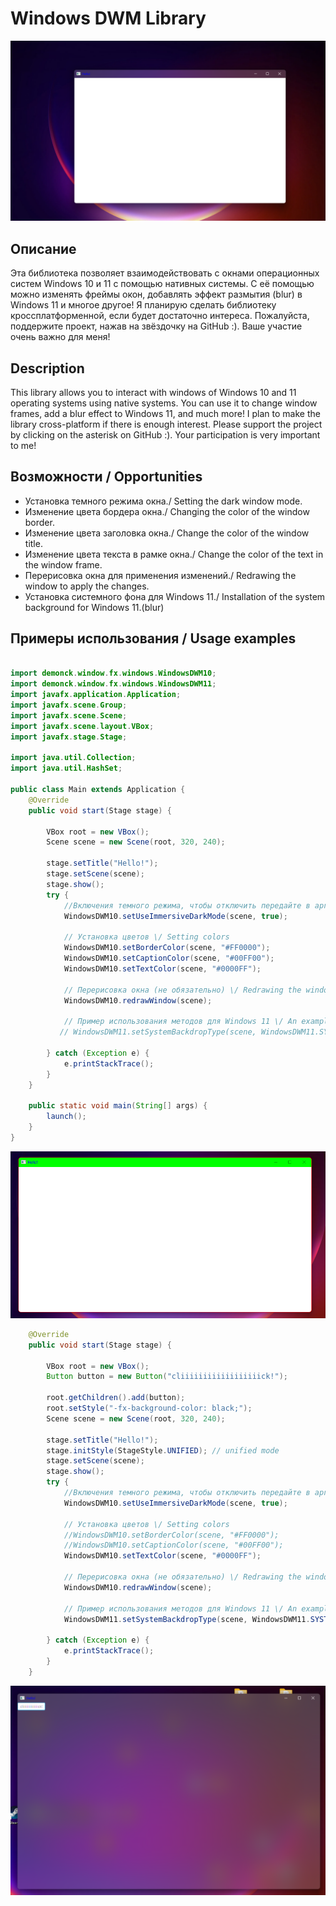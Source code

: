 # Windows DWM Library

![Example](https://github.com/DEMoN881/WinFX/blob/main/image.png?raw=true)


## Описание
Эта библиотека позволяет взаимодействовать с окнами операционных систем Windows 10 и 11 с помощью нативных системы. С её помощью можно изменять фреймы окон, добавлять эффект размытия (blur) в Windows 11 и многое другое!
Я планирую сделать библиотеку кроссплатформенной, если будет достаточно интереса. Пожалуйста, поддержите проект, нажав на звёздочку на GitHub  :). Ваше участие очень важно для меня!
## Description
This library allows you to interact with windows of Windows 10 and 11 operating systems using native systems. You can use it to change window frames, add a blur effect to Windows 11, and much more!
I plan to make the library cross-platform if there is enough interest. Please support the project by clicking on the asterisk on GitHub :). Your participation is very important to me!

## Возможности \/ Opportunities

- Установка темного режима окна.\/ Setting the dark window mode.
- Изменение цвета бордера окна.\/ Changing the color of the window border.
- Изменение цвета заголовка окна.\/ Change the color of the window title.
- Изменение цвета текста в рамке окна.\/ Change the color of the text in the window frame.
- Перерисовка окна для применения изменений.\/ Redrawing the window to apply the changes.
- Установка системного фона для Windows 11.\/ Installation of the system background for Windows 11.(blur)

## Примеры использования \/ Usage examples

```java

import demonck.window.fx.windows.WindowsDWM10;
import demonck.window.fx.windows.WindowsDWM11;
import javafx.application.Application;
import javafx.scene.Group;
import javafx.scene.Scene;
import javafx.scene.layout.VBox;
import javafx.stage.Stage;

import java.util.Collection;
import java.util.HashSet;

public class Main extends Application {
    @Override
    public void start(Stage stage) {
        
        VBox root = new VBox();
        Scene scene = new Scene(root, 320, 240);
        
        stage.setTitle("Hello!");
        stage.setScene(scene);
        stage.show();
        try {
            //Включения темного режима, чтобы отключить передайте в аргумент false \/ To turn on the dark mode, pass false to the argument
            WindowsDWM10.setUseImmersiveDarkMode(scene, true);

            // Установка цветов \/ Setting colors
            WindowsDWM10.setBorderColor(scene, "#FF0000");
            WindowsDWM10.setCaptionColor(scene, "#00FF00");
            WindowsDWM10.setTextColor(scene, "#0000FF");

            // Перерисовка окна (не обязательно) \/ Redrawing the window (optional)
            WindowsDWM10.redrawWindow(scene);

            // Пример использования методов для Windows 11 \/ An example of using methods for Windows 11
           // WindowsDWM11.setSystemBackdropType(scene, WindowsDWM11.SYSTEMBACKDROP_TYPE_ACRYLIC);

        } catch (Exception e) {
            e.printStackTrace();
        }
    }

    public static void main(String[] args) {
        launch();
    }
}
```
![Example](https://raw.githubusercontent.com/DEMoN881/WinFX/main/imagesx.png)

```java
    @Override
    public void start(Stage stage) {

        VBox root = new VBox();
        Button button = new Button("cliiiiiiiiiiiiiiiiiick!");

        root.getChildren().add(button);
        root.setStyle("-fx-background-color: black;");
        Scene scene = new Scene(root, 320, 240);

        stage.setTitle("Hello!");
        stage.initStyle(StageStyle.UNIFIED); // unified mode
        stage.setScene(scene);
        stage.show();
        try {
            //Включения темного режима, чтобы отключить передайте в аргумент false \/ To turn on the dark mode, pass false to the argument
            WindowsDWM10.setUseImmersiveDarkMode(scene, true);

            // Установка цветов \/ Setting colors
            //WindowsDWM10.setBorderColor(scene, "#FF0000");
            //WindowsDWM10.setCaptionColor(scene, "#00FF00");
            WindowsDWM10.setTextColor(scene, "#0000FF");

            // Перерисовка окна (не обязательно) \/ Redrawing the window (optional)
            WindowsDWM10.redrawWindow(scene);

            // Пример использования методов для Windows 11 \/ An example of using methods for Windows 11
            WindowsDWM11.setSystemBackdropType(scene, WindowsDWM11.SYSTEMBACKDROP_TYPE_ACRYLIC);

        } catch (Exception e) {
            e.printStackTrace();
        }
    }
```
![Example](https://github.com/DEMoN881/WinFX/blob/main/blurImage.png?raw=true)
